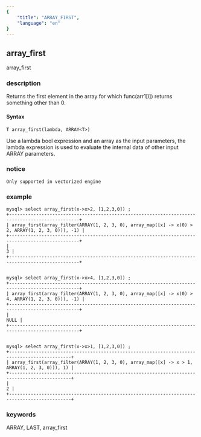```yaml
---
{
    "title": "ARRAY_FIRST",
    "language": "en"
}
---
```


<!-- 
Licensed to the Apache Software Foundation (ASF) under one
or more contributor license agreements.  See the NOTICE file
distributed with this work for additional information
regarding copyright ownership.  The ASF licenses this file
to you under the Apache License, Version 2.0 (the
"License"); you may not use this file except in compliance
with the License.  You may obtain a copy of the License at

  http://www.apache.org/licenses/LICENSE-2.0

Unless required by applicable law or agreed to in writing,
software distributed under the License is distributed on an
"AS IS" BASIS, WITHOUT WARRANTIES OR CONDITIONS OF ANY
KIND, either express or implied.  See the License for the
specific language governing permissions and limitations
under the License.
-->

## array_first

<version since="2.0">

array_first

</version>

### description
Returns the first element in the array for which func(arr1[i]) returns something other than 0.

#### Syntax

```
T array_first(lambda, ARRAY<T>)
```

Use a lambda bool expression and an array as the input parameters, the lambda expression is used to evaluate the internal data of other input ARRAY parameters.

### notice

`Only supported in vectorized engine`

### example

```
mysql> select array_first(x->x>2, [1,2,3,0]) ;
+------------------------------------------------------------------------------------------------+
| array_first(array_filter(ARRAY(1, 2, 3, 0), array_map([x] -> x(0) > 2, ARRAY(1, 2, 3, 0))), -1) |
+------------------------------------------------------------------------------------------------+
|                                                                                              3 |
+------------------------------------------------------------------------------------------------+


mysql> select array_first(x->x>4, [1,2,3,0]) ; 
+------------------------------------------------------------------------------------------------+
| array_first(array_filter(ARRAY(1, 2, 3, 0), array_map([x] -> x(0) > 4, ARRAY(1, 2, 3, 0))), -1) |
+------------------------------------------------------------------------------------------------+
|                                                                                           NULL |
+------------------------------------------------------------------------------------------------+


mysql> select array_first(x->x>1, [1,2,3,0]) ;
+---------------------------------------------------------------------------------------------+
| array_first(array_filter(ARRAY(1, 2, 3, 0), array_map([x] -> x > 1, ARRAY(1, 2, 3, 0))), 1) |
+---------------------------------------------------------------------------------------------+
|                                                                                           2 |
+---------------------------------------------------------------------------------------------+
```


### keywords

ARRAY, LAST, array_first
